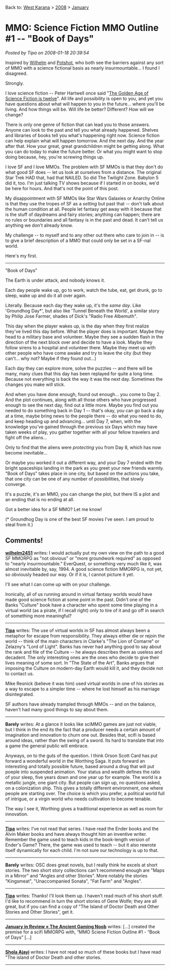 Back to: [West Karana](/posts/westkarana.md) > [2008](/posts/2008/westkarana.md) > [January](./westkarana.md)
# MMO: Science Fiction MMO Outline #1 -- "Book of Days"

*Posted by Tipa on 2008-01-18 20:39:54*

Inspired by [Wilhelm](http://tagn.wordpress.com/2008/01/17/is-there-hope-for-a-science-fiction-mmorpg/) and [Potshot](http://potshot.wordpress.com/2008/01/18/no-hope-for-a-science-fiction-mmorpg/), who both see the barriers against any sort of MMO with a science fictional basis as nearly insurmountable... I found I disagreed.

Strongly.

I love science fiction -- Peter Hartwell once said "[The Golden Age of Science Fiction is twelve](http://en.wikipedia.org/wiki/Golden_Age_of_science_fiction)". All life and possibility is open to you, and yet you have questions about what will happen to you in the future... where you'll be living. And how things will be. Will life be better? Different? How will we change?

There is only one genre of fiction that can lead you to those answers. Anyone can look to the past and tell you what already happened. Shelves and libraries of books tell you what's happening right now. Science fiction can help explain what will happen tomorrow. And the next day. And the year after that. How your great, great grandchildren might be getting along. What you can do today to make the future better. Or what you might want to stop doing because, hey, you're screwing things up.

I love SF and I love MMOs. The problem with SF MMOs is that they don't do what good SF does -- let us look at ourselves from a distance. The original Star Trek HAD that, had that NAILED. So did The Twilight Zone. Babylon 5 did it, too. I'm just talking TV shows because if I started in on books, we'd be here for hours. And that's not the point of this post.

My disappointment with SF MMOs like Star Wars Galaxies or Anarchy Online is that they use the tropes of SF as a *setting* but past that -- don't talk about the human condition at all. People let fantasy get away with it because that is the stuff of daydreams and fairy stories; anything can happen; there are no rules or boundaries and all fantasy is in the past and dead. It can't tell us anything we don't already know.

My challenge -- to myself and to any other out there who care to join in -- is to give a brief description of a MMO that could only be set in a SF-nal world.

Here's my first.

---

"Book of Days"

The Earth is under attack, and nobody knows it.

Each day people wake up, go to work, watch the tube, eat, get drunk, go to sleep, wake up and do it all over again.

Literally. Because each day they wake up, it's the *same day*. Like 'Groundhog Day*', but also like 'Tunnel Beneath the World', a similar story by Philip Jose Farmer, shades of Dick's "Radio Free Albemuth".

This day when the player wakes up, is the day when they first realize they've lived this day before. What the player does is important. Maybe they head to a military base and volunteer. Maybe they see a sudden flash in the direction of the next block over and decide to have a look. Maybe they follow sirens to a hospital and volunteer there. Maybe they meet up with other people who have come awake and try to leave the city (but they can't... why not? Maybe if they found out...)

Each day they can explore more, solve the puzzles -- and there will be many, many clues that this day has been replayed for quite a long time. Because not everything is back the way it was the next day. Sometimes the changes you make will stick.

And when you have done enough, found out enough... you come to Day 2. And the plot continues, along with all those others who have progressed enough to see the next day, find out a little more. Maybe you find out you needed to do something back in Day 1 -- that's okay, you can go back a day at a time, maybe bring news to the people there -- do what you need to do, and keep heading up and advancing... until Day 7, when, with the knowledge you've gained through the previous six Days which may have taken weeks of play, you gather together with all your fellow travelers and fight off the aliens...

Only to find that the aliens were *protecting* you from Day 8, which has now become inevitable...

Or maybe you worked it out a different way, and your Day 7 ended with the bright spaceships landing in the park as you greet your new friends warmly. "Book of Days" takes place in one city, but based on the actions you take, that one city can be one of any number of possibilities, that slowly converge.

It's a puzzle, it's an MMO, you can change the plot, but there IS a plot and an ending that is no ending at all.

Got a better idea for a SF MMO? Let me know!

(* Groundhog Day is one of the best SF movies I've seen. I am proud to steal from it.)

## Comments!

**[wilhelm2451](http://tagn.wordpress.com/)** writes: I would actually put my own view on the path to a good SF MMORPG as "not obvious" or "more groundwork required" as opposed to "nearly insurmountable." EverQuest, or something very much like it, was almost inevitable by, say, 1994. A good science fiction MMORPG is, not yet, so obviously headed our way. Or if it is, I cannot picture it yet. 

I'll see what I can come up with on your challenge.

Ironically, all of us running around in virtual fantasy worlds would have made good science fiction at some point in the past. Didn't one of the Banks "Culture" book have a character who spent some time playing in a virtual world (as a pirate, if I recall right) only to tire of it and go off in search of something more meaningful?

---

**[Tipa](https://chasingdings.com)** writes: The use of virtual worlds in SF has almost always been a metaphor for escape from responsibility. They always either die or rejoin the world -- think of the main characters in Clarke's "The Lion of Comarre" or Zelazny's "Lord of Light". Banks has never had anything good to say about the rank and file of the Culture -- he always describes them as useless and decadent. The only interesting ones are the ones who decide to give their lives meaning of some sort. In "The State of the Art", Banks argues that imposing the Culture on modern-day Earth would kill it, and they decide not to contact us.

Mike Resnick (believe it was him) used virtual worlds in one of his stories as a way to escape to a simpler time -- where he lost himself as his marriage disintegrated.

SF authors have already trampled through MMOs -- and on the balance, haven't had many good things to say about them.

---

**Barely** writes: At a glance it looks like sciMMO games are just not viable, but I think in the end its the fact that a producer needs a certain amount of imagination and innovation to churn one out. Besides that, scifi is based around ideas, rather than the swing of a sword. Its hard to translate that into a game the general public will embrace.

 Anyways, on to the guts of the question. I think Orson Scott Card has put forward a wonderful world in the Worthing Saga. It puts forward an interesting and totally possible future, based around a drug that will put poeple into suspended animation. Your status and wealth defines the ratio of your sleep, five years down and one year up for example. The world is a metallic jungle, one giant city. But people can sign up, no questions asked, on a colonization ship. This gives a totally different environment, one where people are starting over. The choice is which you prefer, a political world full of intrigue, or a virgin world who needs cultivation to become tenable.

 The way I see it, Worthing gives a traditional experience as well as room for innovation.

---

**[Tipa](https://chasingdings.com)** writes: I've not read that series. I have read the Ender books and the Alvin Maker books and have always thought him an inventive writer. Remember the game used to teach kids in the book-length version of Ender's Game? There, the game was used to teach -- but it also rewrote itself dynamically for each child. I'm not sure our technology is up to that.

---

**Barely** writes: OSC does great novels, but I really think he excels at short stories. The two short story collections can't recommend enough are "Maps in a Mirror" and "Angles and other Stories". More notably the stories "Kingsmeat", "Unaccompanied Sonata", "Fat Farm" and "Angles".

---

**[Tipa](https://chasingdings.com)** writes: Thanks! I'll look them up. I haven't read much of his short stuff. I'd like to recommend in turn the short stories of Gene Wolfe; they are all great, but if you can find a copy of "The Island of Doctor Death and Other Stories and Other Stories", get it.

---

**[January in Review &laquo; The Ancient Gaming Noob](http://tagn.wordpress.com/2008/01/31/january-in-review-2/)** writes: [...] created the premise for a scifi MMORPG with, “MMO Sciene Fiction Outline #1 - “Book of Days” [...]

---

**[Shola Ajayi](http://www.disney.tv)** writes: I have not read so much of these books but I have read "The island of Doctor Death and other stories.

---

